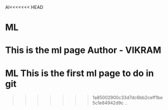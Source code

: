 

AI<<<<<<< HEAD
# ML
This is the ml page
Author - VIKRAM
=======
# ML This is the first ml page to do in git
>>>>>>> 1a85002900c33d7dc6bb2ceff1be5c1e84942d9c
..


